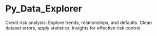 # Py_Data_Explorer
Credit risk analysis: Explore trends, relationships, and defaults. Clean dataset errors, apply statistics. Insights for effective risk control.
